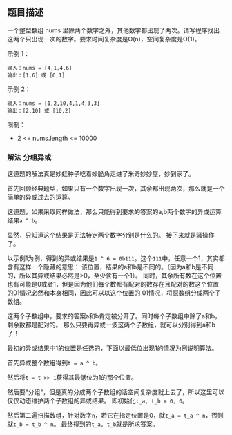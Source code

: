 ## 题目描述

一个整型数组 nums 里除两个数字之外，其他数字都出现了两次。请写程序找出这两个只出现一次的数字。要求时间复杂度是O(n)，空间复杂度是O(1)。

示例 1：
```
输入：nums = [4,1,4,6]
输出：[1,6] 或 [6,1]
```
示例 2：
```
输入：nums = [1,2,10,4,1,4,3,3]
输出：[2,10] 或 [10,2]
```

限制：
- 2 <= nums.length <= 10000

### 解法 分组异或
这道题的解法真是妙蛙种子吃着妙脆角走进了米奇妙妙屋，妙到家了。

首先回顾经典题型，如果只有一个数字出现一次，其余都出现两次，那么就是一个简单的异或过去的运算。

这道题，如果采取同样做法，那么只能得到要求的答案的a,b两个数字的异或运算结果`a ^ b`。

显然，只知道这个结果是无法特定两个数字分别是什么的。
接下来就是骚操作了。

以示例1为例，得到的异或结果是`1 ^ 6 = 0b111`。这个`111`中，任意一个1，其实都含有这样一个隐藏的意思：
该位置，结果的a和b是不同的。（因为a和b是不同的，所以其异或结果必然是>0，至少含有一个1）。
同时，其余所有数在这个位置也有可能是0或者1，但是因为他们每个数都有配对的数存在且配对的数这个位置的01情况必然和本身相同，因此可以以这个位置的
01情况，将原数组分成两个子数组。

这两个子数组中，要求的答案a和b肯定被分开了。同时每个子数组中除了a和b，剩余数都是配对的。
那么只要再异或一波这两个子数组，就可以分别得到a和b了！

最初的异或结果中1的位置是任选的，下面以最低位出现1的情况为例说明算法。

首先异或整个数组得到`t = a ^ b`。

然后将`t = t >> 1`获得其最低位为1的那个位置。

然后要"分组"，但是真的分成两个子数组的话空间复杂度就上去了，所以这里可以仅仅动态维护两个子数组的异或结果。
即初始化`t_a, t_b = 0, 0`。

然后第二遍扫描数组，针对数字`n`，若它在指定位置是0，就`t_a = t_a ^ n`，否则就`t_b = t_b ^ n`。
最终得到的`t_a, t_b`就是所求答案。